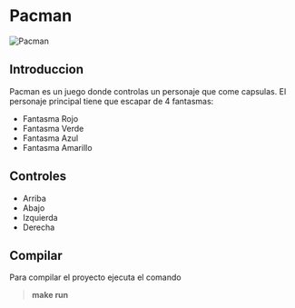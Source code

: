# **Pacman**

![Pacman](https://cdn.hobbyconsolas.com/sites/navi.axelspringer.es/public/media/image/2022/04/pac-man-2682107.jpg?tf=1200x)

## **Introduccion**

Pacman es un juego donde controlas un personaje que come capsulas.
El personaje principal tiene que escapar de 4 fantasmas:
 
 - Fantasma Rojo
 - Fantasma Verde
 - Fantasma Azul
 - Fantasma Amarillo

 ## **Controles**

 - Arriba 
 - Abajo
 - Izquierda
 - Derecha

 ## **Compilar**

 Para compilar el proyecto ejecuta el comando

 > **make run**